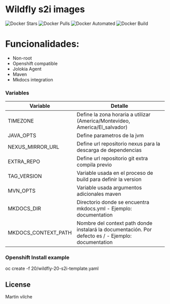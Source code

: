 # Wildfly s2i images 

![Docker Stars](https://img.shields.io/docker/stars/mvilche/wildfly-s2i.svg)
![Docker Pulls](https://img.shields.io/docker/pulls/mvilche/wildfly-s2i.svg)
![Docker Automated](https://img.shields.io/docker/cloud/automated/mvilche/wildfly-s2i)
![Docker Build](https://img.shields.io/docker/cloud/build/mvilche/wildfly-s2i)


# Funcionalidades:

- Non-root
- Openshift compatible
- Jolokia Agent
- Maven
- Mkdocs integration

### Variables


| Variable | Detalle |
| ------ | ------ |
| TIMEZONE | Define la zona horaria a utilizar (America/Montevideo, America/El_salvador) |
| JAVA_OPTS | Define parametros de la jvm |
| NEXUS_MIRROR_URL | Define url repositorio nexus para la descarga de dependencias |
| EXTRA_REPO | Define url repositorio git extra compila previo |
| TAG_VERSION | Variable usada en el proceso de build para definir la version |
| MVN_OPTS | Variable usada argumentos adicionales maven |
| MKDOCS_DIR | Directorio donde se encuentra mkdocs.yml - Ejemplo: documentation |
| MKDOCS_CONTEXT_PATH | Nombre del context path donde instalará la documentación. Por defecto es / - Ejemplo: documentation |



### Openshift Install example

oc create -f 20/wildfly-20-s2i-template.yaml

License
----

Martin vilche
